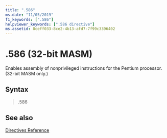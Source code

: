 ```yaml
---
title: ".586"
ms.date: "11/05/2019"
f1_keywords: [".586"]
helpviewer_keywords: [".586 directive"]
ms.assetid: 8ceff033-8ce2-4b13-afd7-7f99c3396402
---
```

# .586 (32-bit MASM)

Enables assembly of nonprivileged instructions for the Pentium processor. (32-bit MASM only.)

## Syntax

> .586

## See also

[Directives Reference](../../assembler/masm/directives-reference.md)<br/>